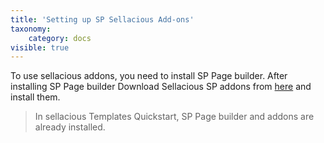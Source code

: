 ```yaml
---
title: 'Setting up SP Sellacious Add-ons'
taxonomy:
    category: docs
visible: true
---
```


To use sellacious addons, you need to install SP Page builder. After installing SP Page builder Download Sellacious SP addons from [here](https://www.sellacious.com/resources/sppagebuilder-addons) and install them.  

> In sellacious Templates Quickstart, SP Page builder and addons are already installed. 